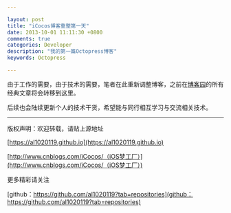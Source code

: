 ```yaml
---

layout: post
title: "iCocos博客重整第一天"
date: 2013-10-01 11:11:30 +0800
comments: true
categories: Developer 
description: "我的第一篇Octopress博客" 
keywords: Octopress 

---
```




由于工作的需要，由于技术的需要，笔者在此重新调整博客，之前在[博客园](http://www.cnblogs.com/iCocos/)的所有经典文章将会转移到这里。

后续也会陆续更新个人的技术干货，希望能与同行相互学习与交流相关技术。

***

版权声明：欢迎转载，请贴上源地址
 
 [https://al1020119.github.io](https://al1020119.github.io)
 
 [http://www.cnblogs.com/iCocos/（iOS梦工厂）](http://www.cnblogs.com/iCocos/（iOS梦工厂）)



<!--more-->




更多精彩请关注

[github：https://github.com/al1020119?tab=repositories](github：https://github.com/al1020119?tab=repositories)

<!--more-->